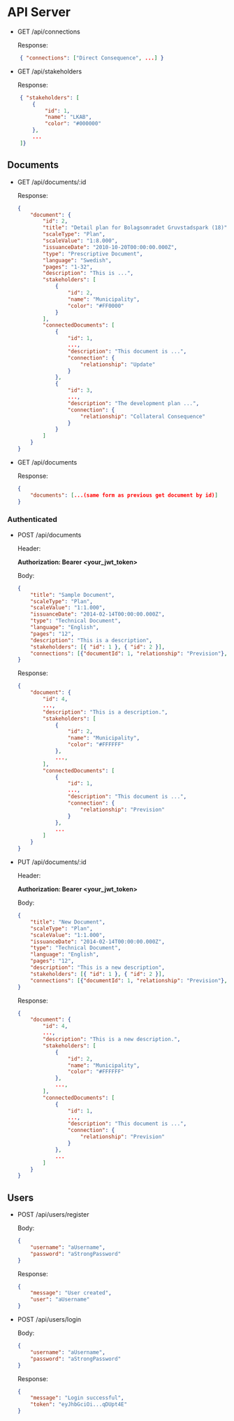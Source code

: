 # API Server

-   GET /api/connections

    Response:

```json
    { "connections": ["Direct Consequence", ...] }
```

-   GET /api/stakeholders

    Response:

```json
    { "stakeholders": [
        {
            "id": 1,
            "name": "LKAB",
            "color": "#000000"
        },
        ...
    ]}
```

## Documents

-   GET /api/documents/:id

    Response:

    ```json
    {
        "document": {
            "id": 2,
            "title": "Detail plan for Bolagsomradet Gruvstadspark (18)",
            "scaleType": "Plan",
            "scaleValue": "1:8.000",
            "issuanceDate": "2010-10-20T00:00:00.000Z",
            "type": "Prescriptive Document",
            "language": "Swedish",
            "pages": "1-32",
            "description": "This is ...",
            "stakeholders": [
                {
                    "id": 2,
                    "name": "Municipality",
                    "color": "#FF0000"
                }
            ],
            "connectedDocuments": [
                {
                    "id": 1,
                    ...,
                    "description": "This document is ...",
                    "connection": {
                        "relationship": "Update"
                    }
                },
                {
                    "id": 3,
                    ...,
                    "description": "The development plan ...",
                    "connection": {
                        "relationship": "Collateral Consequence"
                    }
                }
            ]
        }
    }
    ```

-   GET /api/documents

    Response:

    ```json
    {
        "documents": [...(same form as previous get document by id)]
    }
    ```

### Authenticated

-   POST /api/documents

    Header:

    **Authorization: Bearer <your_jwt_token>**

    Body:

    ```json
    {
        "title": "Sample Document",
        "scaleType": "Plan",
        "scaleValue": "1:1.000",
        "issuanceDate": "2014-02-14T00:00:00.000Z",
        "type": "Technical Document",
        "language": "English",
        "pages": "12",
        "description": "This is a description",
        "stakeholders": [{ "id": 1 }, { "id": 2 }],
        "connections": [{"documentId": 1, "relationship": "Prevision"}, ...]
    }
    ```

    Response:

    ```json
    {
        "document": {
            "id": 4,
            ...,
            "description": "This is a description.",
            "stakeholders": [
                {
                    "id": 2,
                    "name": "Municipality",
                    "color": "#FFFFFF"
                },
                ...,
            ],
            "connectedDocuments": [
                {
                    "id": 1,
                    ...,
                    "description": "This document is ...",
                    "connection": {
                        "relationship": "Prevision"
                    }
                },
                ...
            ]
        }
    }
    ```

-   PUT /api/documents/:id

    Header:

    **Authorization: Bearer <your_jwt_token>**

    Body:

    ```json
    {
        "title": "New Document",
        "scaleType": "Plan",
        "scaleValue": "1:1.000",
        "issuanceDate": "2014-02-14T00:00:00.000Z",
        "type": "Technical Document",
        "language": "English",
        "pages": "12",
        "description": "This is a new description",
        "stakeholders": [{ "id": 1 }, { "id": 2 }],
        "connections": [{"documentId": 1, "relationship": "Prevision"}, ...]
    }
    ```

    Response:

    ```json
    {
        "document": {
            "id": 4,
            ...,
            "description": "This is a new description.",
            "stakeholders": [
                {
                    "id": 2,
                    "name": "Municipality",
                    "color": "#FFFFFF"
                },
                ...,
            ],
            "connectedDocuments": [
                {
                    "id": 1,
                    ...,
                    "description": "This document is ...",
                    "connection": {
                        "relationship": "Prevision"
                    }
                },
                ...
            ]
        }
    }
    ```

## Users

-   POST /api/users/register

    Body:

    ```json
    {
        "username": "aUsername",
        "password": "aStrongPassword"
    }
    ```

    Response:

    ```json
    {
        "message": "User created",
        "user": "aUsername"
    }
    ```

-   POST /api/users/login

    Body:

    ```json
    {
        "username": "aUsername",
        "password": "aStrongPassword"
    }
    ```

    Response:

    ```json
    {
        "message": "Login successful",
        "token": "eyJhbGciOi...qDUpt4E"
    }
    ```
